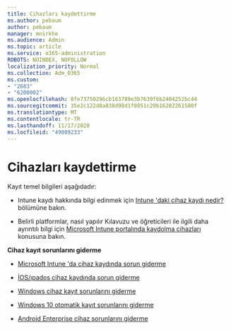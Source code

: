 ```yaml
---
title: Cihazları kaydettirme
ms.author: pebaum
author: pebaum
manager: mnirkhe
ms.audience: Admin
ms.topic: article
ms.service: o365-administration
ROBOTS: NOINDEX, NOFOLLOW
localization_priority: Normal
ms.collection: Adm_O365
ms.custom:
- "2683"
- "6200002"
ms.openlocfilehash: 8fe73750296cb163789e3b7639f6b2404252bc44
ms.sourcegitcommit: 35e2c122d8a838d98d1f0851c29b16282261580f
ms.translationtype: MT
ms.contentlocale: tr-TR
ms.lasthandoff: 11/17/2020
ms.locfileid: "49089233"
---
```

# <a name="how-to-enroll-devices"></a>Cihazları kaydettirme

Kayıt temel bilgileri aşağıdadır:

- Intune kaydı hakkında bilgi edinmek için [Intune 'daki cihaz kaydı nedir?](https://docs.microsoft.com/mem/intune/enrollment/device-enrollment)bölümüne bakın.

- Belirli platformlar, nasıl yapılır Kılavuzu ve öğreticileri ile ilgili daha ayrıntılı bilgi için [Microsoft Intune portalında kaydolma cihazları](https://docs.microsoft.com/mem/intune/enrollment/) konusuna bakın.

**Cihaz kayıt sorunlarını giderme**

- [Microsoft Intune 'da cihaz kaydında sorun giderme](https://docs.microsoft.com/mem/intune/enrollment/troubleshoot-device-enrollment-in-intune)

- [İOS/ıpados cihaz kaydında sorun giderme](https://docs.microsoft.com/mem/intune/enrollment/troubleshoot-ios-enrollment-errors)

- [Windows cihaz kayıt sorunlarını giderme](https://docs.microsoft.com/mem/intune/enrollment/troubleshoot-windows-enrollment-errors)

- [Windows 10 otomatik kayıt sorunlarını giderme](https://docs.microsoft.com/mem/intune/enrollment/troubleshoot-windows-auto-enrollment)

- [Android Enterprise cihaz sorunlarını giderme](https://docs.microsoft.com/mem/intune/enrollment/troubleshoot-android-enrollment)



